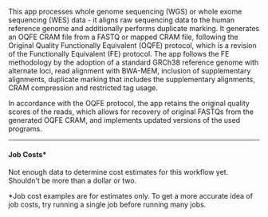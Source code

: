 This app processes whole genome sequencing (WGS) or whole exome sequencing (WES) data - it aligns raw sequencing data to the human reference genome and additionally performs duplicate marking. 
It generates an OQFE CRAM file from a FASTQ or mapped CRAM file, following the Original Quality Functionally Equivalent (OQFE) protocol, which is a revision of the Functionally Equivalent (FE) protocol. 
The app follows the FE methodology by the adoption of a standard GRCh38 reference genome with alternate loci, read alignment with BWA-MEM, inclusion of supplementary alignments, duplicate marking that includes the supplementary alignments, CRAM compression and restricted tag usage.
  
In accordance with the OQFE protocol, the app retains the original quality scores of the reads, which allows for recovery of original FASTQs from the generated OQFE CRAM, and implements updated versions of the used programs.

---
#### Job Costs*

Not enough data to determine cost estimates for this workflow yet. Shouldn't be more than a dollar or two.

*Job cost examples are for estimates only. To get a more accurate idea of job costs, try running a single job before running many jobs.